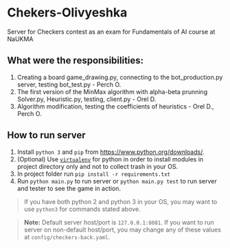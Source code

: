 # Chekers-Olivyeshka
Server for Checkers contest as an exam for Fundamentals of AI course at NaUKMA

## What were the responsibilities:
1. Creating a board game_drawing.py, connecting to the bot_production.py server, testing bot_test.py - Perch O.
2. The first version of the MinMax algorithm with alpha-beta prunning Solver.py, Heuristic.py, testing, client.py - Orel D.
3. Algorithm modification, testing the coefficients of heuristics - Orel D., Perch O.


## How to run server
1. Install `python 3` and `pip` from https://www.python.org/downloads/.
2. (Optional) Use [`virtualenv`](https://packaging.python.org/guides/installing-using-pip-and-virtual-environments/) for python in order to install modules in project directory only and not to collect trash in your OS.
3. In project folder run `pip install -r requirements.txt`
4. Run `python main.py` to run server or `python main.py test` to run server and tester to see the game in action.
> If you have both python 2 and python 3 in your OS, you may want to use `python3` for commands stated above.

> **Note:** Default server host/port is `127.0.0.1:8081`. If you want to run server on non-default host/port, you may change any of these values at `config/checkers-back.yaml`. 
